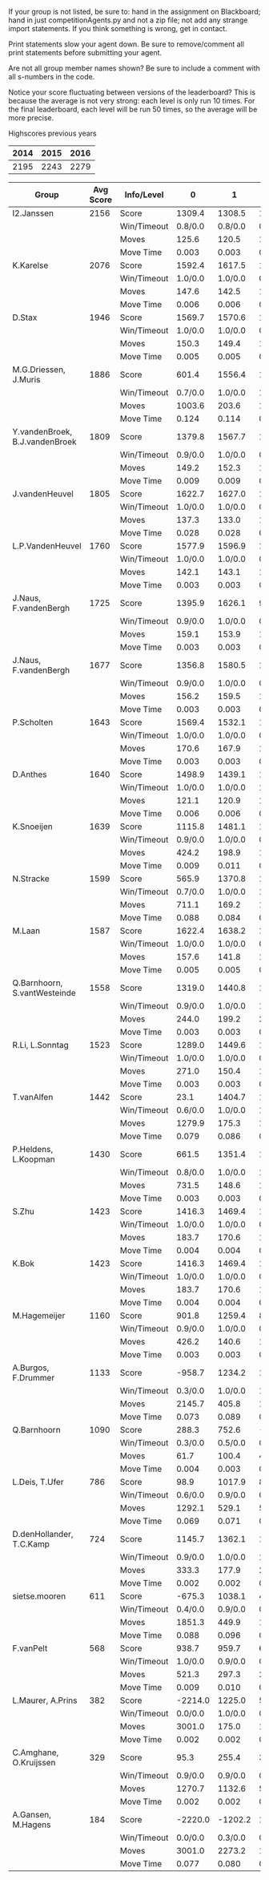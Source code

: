 If your group is not listed, be sure to: hand in the assignment on Blackboard; hand in just competitionAgents.py and not a zip file; not add any strange import statements. If you think something is wrong, get in contact.

Print statements slow your agent down. Be sure to remove/comment all print statements before submitting your agent.

Are not all group member names shown? Be sure to include a comment with all s-numbers in the code.

Notice your score fluctuating between versions of the leaderboard? This is because the average is not very strong: each level is only run 10 times. For the final leaderboard, each level will be run 50 times, so the average will be more precise.

Highscores previous years

| 2014 | 2015 | 2016 |
|---|---|---|
| 2195 | 2243 | 2279 |



Group | Avg Score | Info/Level | 0 | 1 | 2 | 3 | 4 | 5 | 6 | 7 | 8 | 9 | 10 | 11 
| --- | --- | --- | --- | --- | --- | --- | --- | --- | --- | --- | --- | --- | --- | --- 
I2.Janssen | 2156 | Score | 1309.4 | 1308.5 | 1531.3 | 1756.8 | 1629.0 | 2533.7 | 3672.7 | 1709.2 | 3143.9 | 3724.6 | 2102.2 | 1449.2
| | | Win/Timeout | 0.8/0.0 | 0.8/0.0 | 0.9/0.0 | 1.0/0.0 | 0.9/0.0 | 0.6/0.0 | 0.7/0.0 | 0.0/0.0 | 0.7/0.0 | 0.9/0.0 | 0.1/0.0 | 0.0/0.0
| | | Moves | 125.6 | 120.5 | 143.7 | 93.2 | 96.0 | 650.3 | 343.3 | 132.8 | 442.1 | 510.4 | 276.8 | 176.8
| | | Move Time | 0.003 | 0.003 | 0.003 | 0.002 | 0.002 | 0.003 | 0.003 | 0.003 | 0.006 | 0.006 | 0.006 | 0.006
K.Karelse | 2076 | Score | 1592.4 | 1617.5 | 1490.0 | 1372.8 | 1752.2 | 3647.8 | 3342.3 | 2005.2 | 3599.3 | 2843.3 | 1077.3 | 566.1
| | | Win/Timeout | 1.0/0.0 | 1.0/0.0 | 0.9/0.0 | 0.7/0.0 | 1.0/0.0 | 1.0/0.0 | 0.5/0.0 | 0.1/0.0 | 0.9/0.0 | 0.6/0.0 | 0.1/0.0 | 0.0/0.0
| | | Moves | 147.6 | 142.5 | 149.0 | 92.2 | 97.8 | 302.2 | 264.7 | 160.8 | 438.7 | 372.7 | 164.7 | 72.9
| | | Move Time | 0.006 | 0.006 | 0.005 | 0.003 | 0.003 | 0.005 | 0.005 | 0.005 | 0.010 | 0.010 | 0.010 | 0.011
D.Stax | 1946 | Score | 1569.7 | 1570.6 | 1023.4 | 1466.1 | 1482.7 | 2917.7 | 2803.0 | 2562.6 | 3198.6 | 2823.6 | 898.9 | 1039.7
| | | Win/Timeout | 1.0/0.0 | 1.0/0.0 | 0.7/0.0 | 0.8/0.0 | 0.9/0.0 | 1.0/0.0 | 0.7/0.0 | 0.2/0.0 | 0.8/0.0 | 0.8/0.0 | 0.0/0.0 | 0.0/0.0
| | | Moves | 150.3 | 149.4 | 129.6 | 94.9 | 103.3 | 292.3 | 240.0 | 185.4 | 383.4 | 343.4 | 152.1 | 116.3
| | | Move Time | 0.005 | 0.005 | 0.005 | 0.003 | 0.002 | 0.004 | 0.005 | 0.005 | 0.009 | 0.009 | 0.010 | 0.011
M.G.Driessen, J.Muris | 1886 | Score | 601.4 | 1556.4 | 1584.2 | 1622.6 | 1682.1 | 2153.3 | 2954.9 | 1667.9 | 3169.8 | 3229.8 | 1477.7 | 928.7
| | | Win/Timeout | 0.7/0.0 | 1.0/0.0 | 1.0/0.0 | 0.9/0.0 | 1.0/0.0 | 0.8/0.0 | 0.8/0.0 | 0.1/0.0 | 0.7/0.0 | 0.8/0.0 | 0.1/0.0 | 0.0/0.0
| | | Moves | 1003.6 | 203.6 | 155.8 | 95.4 | 107.9 | 671.7 | 300.1 | 140.1 | 391.2 | 429.2 | 233.3 | 143.3
| | | Move Time | 0.124 | 0.114 | 0.113 | 0.016 | 0.016 | 0.029 | 0.048 | 0.091 | 0.046 | 0.046 | 0.051 | 0.063
Y.vandenBroek, B.J.vandenBroek | 1809 | Score | 1379.8 | 1567.7 | 1233.1 | 1521.7 | 1578.4 | 1923.9 | 2293.6 | 1806.1 | 2880.5 | 2799.5 | 1927.4 | 797.8
| | | Win/Timeout | 0.9/0.0 | 1.0/0.0 | 0.8/0.0 | 0.9/0.0 | 0.9/0.0 | 0.7/0.0 | 0.6/0.0 | 0.1/0.0 | 0.7/0.0 | 0.7/0.0 | 0.2/0.0 | 0.0/0.0
| | | Moves | 149.2 | 152.3 | 138.9 | 86.3 | 98.6 | 182.1 | 186.4 | 142.9 | 346.5 | 333.5 | 274.6 | 151.2
| | | Move Time | 0.009 | 0.009 | 0.008 | 0.003 | 0.003 | 0.005 | 0.005 | 0.003 | 0.010 | 0.010 | 0.009 | 0.004
J.vandenHeuvel | 1805 | Score | 1622.7 | 1627.0 | 1467.9 | 1753.4 | 1406.8 | 2609.3 | 2772.3 | 447.5 | 2956.3 | 3080.6 | 1130.8 | 788.4
| | | Win/Timeout | 1.0/0.0 | 1.0/0.0 | 0.9/0.0 | 1.0/0.0 | 0.7/0.0 | 0.8/0.0 | 0.6/0.0 | 0.0/0.0 | 0.7/0.0 | 0.7/0.0 | 0.0/0.0 | 0.0/0.0
| | | Moves | 137.3 | 133.0 | 136.1 | 96.6 | 85.2 | 235.7 | 249.7 | 64.5 | 360.7 | 349.4 | 177.2 | 134.6
| | | Move Time | 0.028 | 0.028 | 0.028 | 0.009 | 0.010 | 0.038 | 0.029 | 0.066 | 0.131 | 0.147 | 0.224 | 0.244
L.P.VandenHeuvel | 1760 | Score | 1577.9 | 1596.9 | 1175.9 | 1585.5 | 1544.9 | 1641.1 | 2543.9 | 1033.4 | 3272.2 | 2937.7 | 1401.5 | 812.0
| | | Win/Timeout | 1.0/0.0 | 1.0/0.0 | 0.8/0.0 | 0.9/0.0 | 0.9/0.0 | 0.4/0.0 | 0.7/0.0 | 0.2/0.0 | 0.9/0.0 | 0.8/0.0 | 0.1/0.0 | 0.0/0.0
| | | Moves | 142.1 | 143.1 | 146.1 | 92.5 | 90.1 | 196.9 | 268.1 | 114.6 | 752.8 | 437.3 | 212.5 | 140.0
| | | Move Time | 0.003 | 0.003 | 0.003 | 0.002 | 0.002 | 0.003 | 0.003 | 0.003 | 0.005 | 0.005 | 0.006 | 0.006
J.Naus, F.vandenBergh | 1725 | Score | 1395.9 | 1626.1 | 986.7 | 1699.6 | 1294.0 | 2602.0 | 1894.6 | 1589.4 | 3042.8 | 2915.3 | 1017.7 | 635.5
| | | Win/Timeout | 0.9/0.0 | 1.0/0.0 | 0.6/0.0 | 1.0/0.0 | 0.7/0.0 | 0.6/0.0 | 0.1/0.0 | 0.0/0.0 | 0.5/0.0 | 0.8/0.0 | 0.0/0.0 | 0.0/0.0
| | | Moves | 159.1 | 153.9 | 150.3 | 110.4 | 86.0 | 269.0 | 209.4 | 144.6 | 409.2 | 375.7 | 184.3 | 114.5
| | | Move Time | 0.003 | 0.003 | 0.003 | 0.002 | 0.002 | 0.002 | 0.003 | 0.003 | 0.005 | 0.005 | 0.006 | 0.006
J.Naus, F.vandenBergh | 1677 | Score | 1356.8 | 1580.5 | 1104.4 | 1636.0 | 1574.3 | 2560.7 | 2386.0 | 321.6 | 3057.7 | 3083.9 | 618.1 | 844.8
| | | Win/Timeout | 0.9/0.0 | 1.0/0.0 | 0.7/0.0 | 0.9/0.0 | 0.9/0.0 | 0.6/0.0 | 0.5/0.0 | 0.0/0.0 | 0.7/0.0 | 0.7/0.0 | 0.0/0.0 | 0.0/0.0
| | | Moves | 156.2 | 159.5 | 141.6 | 97.0 | 95.7 | 254.3 | 246.0 | 69.4 | 364.3 | 364.1 | 101.9 | 114.2
| | | Move Time | 0.003 | 0.003 | 0.003 | 0.002 | 0.002 | 0.003 | 0.003 | 0.003 | 0.005 | 0.005 | 0.006 | 0.006
P.Scholten | 1643 | Score | 1569.4 | 1532.1 | 1245.4 | 1501.8 | 1434.5 | 2426.0 | 2340.6 | 717.4 | 2933.6 | 2481.1 | 994.8 | 544.5
| | | Win/Timeout | 1.0/0.0 | 1.0/0.0 | 0.9/0.0 | 0.9/0.0 | 0.9/0.0 | 1.0/0.0 | 0.9/0.0 | 0.0/0.0 | 0.8/0.0 | 0.5/0.0 | 0.2/0.0 | 0.0/0.0
| | | Moves | 170.6 | 167.9 | 163.6 | 102.2 | 103.5 | 284.0 | 271.4 | 121.6 | 426.4 | 367.9 | 160.2 | 118.5
| | | Move Time | 0.003 | 0.003 | 0.003 | 0.002 | 0.002 | 0.002 | 0.002 | 0.003 | 0.005 | 0.005 | 0.006 | 0.006
D.Anthes | 1640 | Score | 1498.9 | 1439.1 | 1491.4 | 1288.8 | 1373.7 | 1943.9 | 1944.7 | 1889.7 | 3073.0 | 2123.2 | 948.6 | 664.4
| | | Win/Timeout | 1.0/0.0 | 1.0/0.0 | 1.0/0.0 | 0.9/0.0 | 1.0/0.0 | 0.9/0.0 | 0.8/0.0 | 0.5/0.0 | 0.9/0.0 | 0.7/0.0 | 0.0/0.0 | 0.1/0.0
| | | Moves | 121.1 | 120.9 | 128.6 | 77.2 | 76.3 | 167.1 | 161.3 | 167.3 | 376.0 | 261.8 | 159.4 | 115.6
| | | Move Time | 0.006 | 0.006 | 0.006 | 0.002 | 0.002 | 0.003 | 0.003 | 0.085 | 0.037 | 0.042 | 0.049 | 0.052
K.Snoeijen | 1639 | Score | 1115.8 | 1481.1 | 1064.9 | 1536.0 | 1383.3 | 2482.1 | 2644.6 | 1588.1 | 2143.2 | 2356.7 | 1149.8 | 717.3
| | | Win/Timeout | 0.9/0.0 | 1.0/0.0 | 0.7/0.0 | 0.9/0.0 | 0.8/0.0 | 0.7/0.0 | 0.8/0.0 | 0.1/0.0 | 0.5/0.0 | 0.6/0.0 | 0.1/0.0 | 0.0/0.0
| | | Moves | 424.2 | 198.9 | 124.1 | 100.0 | 89.7 | 326.9 | 256.4 | 124.9 | 326.8 | 294.3 | 184.2 | 112.7
| | | Move Time | 0.009 | 0.011 | 0.011 | 0.009 | 0.010 | 0.015 | 0.019 | 0.019 | 0.025 | 0.027 | 0.032 | 0.031
N.Stracke | 1599 | Score | 565.9 | 1370.8 | 1535.8 | 1378.1 | 1676.4 | 2118.5 | 2712.5 | 2285.5 | 1076.8 | 1514.5 | 2104.2 | 853.2
| | | Win/Timeout | 0.7/0.0 | 1.0/0.0 | 1.0/0.0 | 0.8/0.0 | 1.0/0.0 | 0.5/0.0 | 0.4/0.0 | 0.1/0.0 | 0.0/0.0 | 0.0/0.0 | 0.1/0.0 | 0.0/0.0
| | | Moves | 711.1 | 169.2 | 164.2 | 113.9 | 113.6 | 339.5 | 293.5 | 185.5 | 1327.2 | 762.5 | 320.8 | 140.8
| | | Move Time | 0.088 | 0.084 | 0.079 | 0.011 | 0.011 | 0.020 | 0.026 | 0.034 | 0.030 | 0.030 | 0.029 | 0.035
M.Laan | 1587 | Score | 1622.4 | 1638.2 | 1451.1 | 1627.1 | 1336.1 | 2950.3 | 2520.6 | 1282.6 | 804.0 | 1612.1 | 1920.4 | 280.1
| | | Win/Timeout | 1.0/0.0 | 1.0/0.0 | 0.9/0.0 | 0.9/0.0 | 0.6/0.0 | 0.6/0.0 | 0.4/0.0 | 0.0/0.0 | 0.2/0.0 | 0.3/0.0 | 0.1/0.0 | 0.0/0.0
| | | Moves | 157.6 | 141.8 | 142.9 | 94.9 | 91.9 | 244.7 | 197.4 | 116.4 | 122.0 | 204.9 | 240.6 | 61.9
| | | Move Time | 0.005 | 0.005 | 0.005 | 0.003 | 0.003 | 0.005 | 0.005 | 0.005 | 0.010 | 0.010 | 0.010 | 0.012
Q.Barnhoorn, S.vantWesteinde | 1558 | Score | 1319.0 | 1440.8 | 1471.7 | 1256.7 | 1356.2 | 2067.5 | 2208.8 | 452.9 | 2932.2 | 2460.1 | 1553.4 | 178.3
| | | Win/Timeout | 0.9/0.0 | 1.0/0.0 | 1.0/0.0 | 0.8/0.0 | 0.9/0.0 | 0.7/0.0 | 0.8/0.0 | 0.0/0.0 | 0.8/0.0 | 0.7/0.0 | 0.0/0.0 | 0.0/0.0
| | | Moves | 244.0 | 199.2 | 228.3 | 149.3 | 136.8 | 297.5 | 254.2 | 86.1 | 437.8 | 306.9 | 251.6 | 93.7
| | | Move Time | 0.003 | 0.003 | 0.003 | 0.002 | 0.002 | 0.002 | 0.003 | 0.003 | 0.005 | 0.005 | 0.005 | 0.006
R.Li, L.Sonntag | 1523 | Score | 1289.0 | 1449.6 | 1267.4 | 896.0 | 667.8 | 2016.3 | 2214.0 | 488.6 | 2682.9 | 2929.8 | 1468.9 | 907.0
| | | Win/Timeout | 1.0/0.0 | 1.0/0.0 | 0.9/0.0 | 1.0/0.0 | 0.8/0.0 | 0.9/0.0 | 0.9/0.0 | 0.0/0.0 | 0.7/0.0 | 1.0/0.0 | 0.1/0.0 | 0.1/0.0
| | | Moves | 271.0 | 150.4 | 148.6 | 154.0 | 140.2 | 268.7 | 261.0 | 120.4 | 315.1 | 360.2 | 225.1 | 167.0
| | | Move Time | 0.003 | 0.003 | 0.003 | 0.002 | 0.002 | 0.002 | 0.002 | 0.003 | 0.005 | 0.005 | 0.005 | 0.006
T.vanAlfen | 1442 | Score | 23.1 | 1404.7 | 1433.8 | 1340.6 | 1301.8 | 1947.0 | 2281.8 | 1271.4 | 2755.4 | 2609.6 | 493.1 | 441.5
| | | Win/Timeout | 0.6/0.0 | 1.0/0.0 | 1.0/0.0 | 1.0/0.0 | 1.0/0.0 | 0.9/0.0 | 0.9/0.0 | 0.3/0.0 | 0.8/0.0 | 0.7/0.0 | 0.0/0.0 | 0.0/0.0
| | | Moves | 1279.9 | 175.3 | 146.2 | 109.4 | 88.2 | 308.0 | 210.2 | 123.6 | 386.6 | 402.4 | 103.9 | 122.5
| | | Move Time | 0.079 | 0.086 | 0.081 | 0.011 | 0.012 | 0.023 | 0.038 | 0.071 | 0.034 | 0.033 | 0.049 | 0.047
P.Heldens, L.Koopman | 1430 | Score | 661.5 | 1351.4 | 1313.9 | 1201.1 | 1248.7 | 1894.7 | 1872.4 | 277.5 | 2714.5 | 2803.2 | 1312.3 | 503.0
| | | Win/Timeout | 0.8/0.0 | 1.0/0.0 | 1.0/0.0 | 1.0/0.0 | 1.0/0.0 | 1.0/0.0 | 0.9/0.0 | 0.1/0.0 | 0.9/0.0 | 1.0/0.0 | 0.4/0.0 | 0.0/0.0
| | | Moves | 731.5 | 148.6 | 146.1 | 88.9 | 81.3 | 175.3 | 175.6 | 89.5 | 372.5 | 366.8 | 242.7 | 156.0
| | | Move Time | 0.003 | 0.003 | 0.003 | 0.002 | 0.002 | 0.003 | 0.003 | 0.003 | 0.005 | 0.005 | 0.005 | 0.006
S.Zhu | 1423 | Score | 1416.3 | 1469.4 | 1102.8 | 1250.6 | 1189.1 | 2219.3 | 1903.8 | 437.4 | 2401.2 | 2560.8 | 984.7 | 140.3
| | | Win/Timeout | 1.0/0.0 | 1.0/0.0 | 0.8/0.0 | 0.8/0.0 | 0.9/0.0 | 0.9/0.0 | 0.5/0.0 | 0.0/0.0 | 0.5/0.0 | 0.8/0.0 | 0.1/0.0 | 0.0/0.0
| | | Moves | 183.7 | 170.6 | 184.2 | 118.4 | 128.9 | 269.7 | 237.2 | 119.6 | 375.8 | 462.2 | 231.3 | 84.7
| | | Move Time | 0.004 | 0.004 | 0.004 | 0.002 | 0.002 | 0.003 | 0.003 | 0.003 | 0.006 | 0.006 | 0.007 | 0.007
K.Bok | 1423 | Score | 1416.3 | 1469.4 | 1102.8 | 1250.6 | 1189.1 | 2219.3 | 1903.8 | 437.4 | 2401.2 | 2560.8 | 984.7 | 140.3
| | | Win/Timeout | 1.0/0.0 | 1.0/0.0 | 0.8/0.0 | 0.8/0.0 | 0.9/0.0 | 0.9/0.0 | 0.5/0.0 | 0.0/0.0 | 0.5/0.0 | 0.8/0.0 | 0.1/0.0 | 0.0/0.0
| | | Moves | 183.7 | 170.6 | 184.2 | 118.4 | 128.9 | 269.7 | 237.2 | 119.6 | 375.8 | 462.2 | 231.3 | 84.7
| | | Move Time | 0.004 | 0.004 | 0.004 | 0.002 | 0.002 | 0.003 | 0.003 | 0.003 | 0.006 | 0.006 | 0.007 | 0.007
M.Hagemeijer | 1160 | Score | 901.8 | 1259.4 | 816.6 | 1001.5 | 1064.7 | -234.9 | 2322.1 | 387.2 | 2189.6 | 2657.0 | 724.3 | 835.6
| | | Win/Timeout | 0.9/0.0 | 1.0/0.0 | 0.6/0.0 | 0.9/0.0 | 0.9/0.0 | 0.4/0.0 | 1.0/0.0 | 0.1/0.0 | 0.7/0.0 | 0.8/0.0 | 0.0/0.0 | 0.0/0.0
| | | Moves | 426.2 | 140.6 | 128.4 | 82.5 | 83.3 | 1494.9 | 277.9 | 85.8 | 409.4 | 435.0 | 186.7 | 157.4
| | | Move Time | 0.003 | 0.003 | 0.003 | 0.002 | 0.002 | 0.002 | 0.002 | 0.003 | 0.005 | 0.005 | 0.006 | 0.006
A.Burgos, F.Drummer | 1133 | Score | -958.7 | 1234.2 | 1467.5 | 1171.1 | 1273.8 | 1175.2 | 1616.4 | 966.4 | 1515.0 | 1696.9 | 1068.0 | 1365.6
| | | Win/Timeout | 0.3/0.0 | 1.0/0.0 | 1.0/0.0 | 1.0/0.0 | 1.0/0.0 | 0.9/0.0 | 0.9/0.0 | 0.4/0.0 | 0.5/0.0 | 0.6/0.0 | 0.1/0.0 | 0.2/0.0
| | | Moves | 2145.7 | 405.8 | 172.5 | 118.9 | 96.2 | 593.8 | 262.6 | 243.6 | 871.0 | 680.1 | 266.0 | 299.4
| | | Move Time | 0.073 | 0.089 | 0.090 | 0.011 | 0.012 | 0.021 | 0.030 | 0.052 | 0.033 | 0.034 | 0.037 | 0.037
Q.Barnhoorn | 1090 | Score | 288.3 | 752.6 | -107.4 | 902.0 | 927.8 | 1485.2 | 2079.2 | 696.3 | 2372.1 | 1875.0 | 819.1 | 994.1
| | | Win/Timeout | 0.3/0.0 | 0.5/0.0 | 0.0/0.0 | 0.5/0.0 | 0.5/0.0 | 0.7/0.0 | 0.6/0.0 | 0.0/0.0 | 0.5/0.0 | 0.5/0.0 | 0.1/0.0 | 0.1/0.0
| | | Moves | 61.7 | 100.4 | 41.4 | 59.0 | 65.2 | 154.8 | 187.8 | 122.7 | 304.9 | 248.0 | 142.9 | 160.9
| | | Move Time | 0.004 | 0.003 | 0.004 | 0.002 | 0.002 | 0.003 | 0.003 | 0.003 | 0.005 | 0.005 | 0.006 | 0.006
L.Deis, T.Ufer | 786 | Score | 98.9 | 1017.9 | 894.5 | 1225.0 | 1289.1 | 804.8 | 727.1 | 72.3 | 1285.0 | 996.4 | 551.0 | 467.7
| | | Win/Timeout | 0.6/0.0 | 0.9/0.0 | 0.9/0.0 | 0.9/0.0 | 1.0/0.0 | 0.7/0.0 | 0.6/0.0 | 0.0/0.0 | 0.3/0.0 | 0.3/0.0 | 0.0/0.0 | 0.0/0.0
| | | Moves | 1292.1 | 529.1 | 563.5 | 123.0 | 120.9 | 719.2 | 778.9 | 126.7 | 847.0 | 682.6 | 200.0 | 138.3
| | | Move Time | 0.069 | 0.071 | 0.067 | 0.010 | 0.010 | 0.018 | 0.032 | 0.066 | 0.026 | 0.027 | 0.028 | 0.031
D.denHollander, T.C.Kamp | 724 | Score | 1145.7 | 1362.1 | 1365.4 | 1257.1 | 1291.1 | -995.5 | 221.5 | -102.2 | 894.6 | 1442.4 | 409.6 | 397.3
| | | Win/Timeout | 0.9/0.0 | 1.0/0.0 | 1.0/0.0 | 1.0/0.0 | 0.9/0.0 | 0.0/0.0 | 0.0/0.0 | 0.0/0.0 | 0.3/0.0 | 0.4/0.0 | 0.0/0.0 | 0.0/0.0
| | | Moves | 333.3 | 177.9 | 234.6 | 132.9 | 135.9 | 1685.5 | 269.5 | 64.2 | 1342.4 | 749.6 | 160.4 | 165.7
| | | Move Time | 0.002 | 0.002 | 0.002 | 0.001 | 0.001 | 0.002 | 0.002 | 0.002 | 0.003 | 0.004 | 0.004 | 0.004
sietse.mooren | 611 | Score | -675.3 | 1038.1 | 419.4 | 1157.4 | 888.7 | 339.2 | 707.8 | 25.2 | 2056.5 | 407.5 | 878.9 | 89.4
| | | Win/Timeout | 0.4/0.0 | 0.9/0.0 | 0.4/0.0 | 1.0/0.0 | 0.8/0.0 | 0.1/0.0 | 0.2/0.0 | 0.0/0.0 | 0.5/0.0 | 0.1/0.0 | 0.0/0.0 | 0.0/0.0
| | | Moves | 1851.3 | 449.9 | 142.6 | 132.6 | 116.3 | 96.8 | 234.2 | 65.8 | 401.5 | 122.5 | 183.1 | 68.6
| | | Move Time | 0.088 | 0.096 | 0.105 | 0.013 | 0.014 | 0.038 | 0.050 | 0.081 | 0.038 | 0.043 | 0.045 | 0.052
F.vanPelt | 568 | Score | 938.7 | 959.7 | 682.8 | 615.8 | 285.1 | 485.8 | 214.4 | 166.9 | 263.0 | 1460.1 | 476.8 | 266.7
| | | Win/Timeout | 1.0/0.0 | 0.9/0.0 | 0.6/0.0 | 0.6/0.0 | 0.3/0.0 | 0.3/0.0 | 0.1/0.0 | 0.0/0.0 | 0.0/0.0 | 0.5/0.0 | 0.0/0.0 | 0.0/0.0
| | | Moves | 521.3 | 297.3 | 211.2 | 155.2 | 167.9 | 388.2 | 386.6 | 115.1 | 683.0 | 1045.9 | 179.2 | 131.3
| | | Move Time | 0.009 | 0.010 | 0.010 | 0.004 | 0.004 | 0.006 | 0.006 | 0.007 | 0.011 | 0.010 | 0.012 | 0.012
L.Maurer, A.Prins | 382 | Score | -2214.0 | 1225.0 | 534.4 | 396.3 | -86.3 | 647.5 | 552.4 | 0.7 | 2365.6 | 873.5 | 282.0 | 3.9
| | | Win/Timeout | 0.0/0.0 | 1.0/0.0 | 0.5/0.0 | 0.5/0.0 | 0.1/0.0 | 0.4/0.0 | 0.0/0.0 | 0.0/0.0 | 0.9/0.0 | 0.1/0.0 | 0.0/0.0 | 0.0/0.0
| | | Moves | 3001.0 | 175.0 | 148.6 | 125.7 | 74.3 | 557.5 | 197.6 | 75.3 | 685.4 | 367.5 | 121.0 | 82.1
| | | Move Time | 0.002 | 0.002 | 0.002 | 0.001 | 0.001 | 0.002 | 0.002 | 0.002 | 0.003 | 0.004 | 0.004 | 0.004
C.Amghane, O.Kruijssen | 329 | Score | 95.3 | 255.4 | 386.5 | 745.2 | 403.0 | 285.0 | 23.2 | 249.3 | 499.7 | 571.1 | 358.3 | 71.4
| | | Win/Timeout | 0.9/0.0 | 0.9/0.0 | 0.6/0.0 | 0.7/0.0 | 0.4/0.0 | 0.3/0.0 | 0.1/0.0 | 0.0/0.0 | 0.1/0.0 | 0.0/0.0 | 0.0/0.0 | 0.0/0.0
| | | Moves | 1270.7 | 1132.6 | 533.5 | 229.8 | 138.0 | 610.0 | 528.8 | 139.7 | 940.3 | 618.9 | 178.7 | 90.6
| | | Move Time | 0.002 | 0.002 | 0.002 | 0.001 | 0.001 | 0.002 | 0.002 | 0.002 | 0.003 | 0.003 | 0.004 | 0.004
A.Gansen, M.Hagens | 184 | Score | -2220.0 | -1202.2 | 133.9 | 235.0 | 574.1 | -240.2 | 835.8 | 1141.5 | 1080.1 | 1329.2 | 493.2 | 49.8
| | | Win/Timeout | 0.0/0.0 | 0.3/0.0 | 0.6/0.0 | 0.7/0.0 | 0.6/0.0 | 0.4/0.0 | 0.4/0.0 | 0.0/0.0 | 0.1/0.0 | 0.1/0.0 | 0.0/0.0 | 0.0/0.0
| | | Moves | 3001.0 | 2273.2 | 1074.1 | 716.0 | 176.9 | 1835.2 | 1332.2 | 154.5 | 955.9 | 1022.8 | 155.8 | 68.2
| | | Move Time | 0.077 | 0.080 | 0.066 | 0.011 | 0.012 | 0.023 | 0.035 | 0.063 | 0.029 | 0.029 | 0.032 | 0.042
